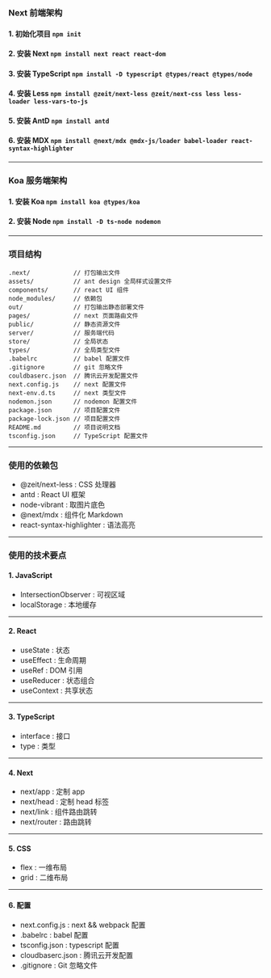### Next 前端架构
#### 1. 初始化项目 `npm init`
#### 2. 安装 Next `npm install next react react-dom`
#### 3. 安装 TypeScript `npm install -D typescript @types/react @types/node`
#### 4. 安装 Less `npm install @zeit/next-less @zeit/next-css less less-loader less-vars-to-js`
#### 5. 安装 AntD `npm install antd`
#### 6. 安装 MDX `npm install @next/mdx @mdx-js/loader babel-loader react-syntax-highlighter`

---

### Koa 服务端架构
#### 1. 安装 Koa `npm install koa @types/koa`
#### 2. 安装 Node `npm install -D ts-node nodemon`

---

### 项目结构
```shell
.next/            // 打包输出文件
assets/           // ant design 全局样式设置文件
components/       // react UI 组件
node_modules/     // 依赖包
out/              // 打包输出静态部署文件
pages/            // next 页面路由文件
public/           // 静态资源文件
server/           // 服务端代码
store/            // 全局状态
types/            // 全局类型文件
.babelrc          // babel 配置文件
.gitignore        // git 忽略文件
couldbaserc.json  // 腾讯云开发配置文件
next.config.js    // next 配置文件
next-env.d.ts     // next 类型文件
nodemon.json      // nodemon 配置文件
package.json      // 项目配置文件
package-lock.json // 项目配置文件
README.md         // 项目说明文档
tsconfig.json     // TypeScript 配置文件
```

---

### 使用的依赖包
- @zeit/next-less : CSS 处理器
- antd : React UI 框架
- node-vibrant : 取图片底色
- @next/mdx : 组件化 Markdown
- react-syntax-highlighter : 语法高亮

---

### 使用的技术要点
#### 1. JavaScript
- IntersectionObserver : 可视区域
- localStorage : 本地缓存

---

#### 2. React
- useState : 状态
- useEffect : 生命周期
- useRef : DOM 引用
- useReducer : 状态组合
- useContext : 共享状态

---

#### 3. TypeScript
- interface : 接口
- type : 类型

---

#### 4. Next
- next/app : 定制 app
- next/head : 定制 head 标签 
- next/link : 组件路由跳转
- next/router : 路由跳转

---

#### 5. CSS
- flex : 一维布局
- grid : 二维布局

---

#### 6. 配置
- next.config.js : next && webpack 配置
- .babelrc : babel 配置
- tsconfig.json : typescript 配置
- cloudbaserc.json : 腾讯云开发配置
- .gitignore : Git 忽略文件
